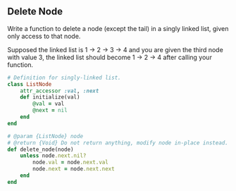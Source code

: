 ## Delete Node

Write a function to delete a node (except the tail) in a singly linked list, given only access to that node.

Supposed the linked list is 1 -> 2 -> 3 -> 4 and you are given the third node with value 3, the linked list should become 1 -> 2 -> 4 after calling your function.



```Ruby
# Definition for singly-linked list.
class ListNode
    attr_accessor :val, :next
    def initialize(val)
        @val = val
        @next = nil
    end
end

# @param {ListNode} node
# @return {Void} Do not return anything, modify node in-place instead.
def delete_node(node)
    unless node.next.nil?
        node.val = node.next.val
        node.next = node.next.next
    end
end
```
